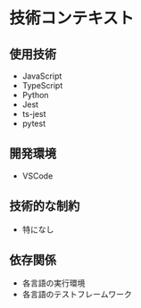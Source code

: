 # 技術コンテキスト

## 使用技術
- JavaScript
- TypeScript
- Python
- Jest
- ts-jest
- pytest

## 開発環境
- VSCode

## 技術的な制約
- 特になし

## 依存関係
- 各言語の実行環境
- 各言語のテストフレームワーク
